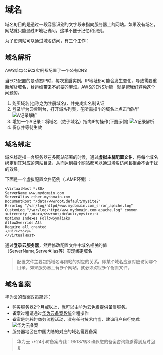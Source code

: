 # 域名

域名的目的是通过一段容易识别的文字段来指向服务器上的网站。如果没有域名，网站就只能通过IP地址访问，这样不便于记忆和识别。

为了使网站可以通过域名访问，有三个工作：

## 域名解析

AWS给每台EC2实例都配置了一个公有DNS

当EC2配置的是动态IP时，每次重启实例，IP地址都可能会发生变化，导致需要重新解析域名，给运维带来不必要的麻烦。AWS的DNS功能，就是帮我们避免这个问题的。

1. 购买域名(也称之为注册域名)，并完成实名制认证
2. 登录华为云控制台，打开域名列表，在所需操作的域名上点击“解析”
   ![A记录解析](http://libs.websoft9.com/Websoft9/DocsPicture/zh/aliyun/aliyun-dns-websoft9.png)
3. 增加一个A记录：将域名（或子域名）指向IP的操作(下图示例)
   ![A记录解析](http://libs.websoft9.com/Websoft9/DocsPicture/zh/aliyun/aliyun-dnsrev-websoft9.png)
2. 保存并等待生效

## 域名绑定

域名绑定指一台服务器在多网站部署的时候，通过**虚拟主机配置文件**，将每个域名绑定到其对应的网站目录，从而达到每个网站都可以通过域名访问且相会不会干扰的效果。

下面是一个虚拟配置文件范例（LAMP环境）：

   ~~~ 
<VirtualHost *:80>
ServerName www.mydomain.com
ServerAlias other.mydomain.com
DocumentRoot "/data/wwwroot/default/mysite2"
ErrorLog "/var/log/httpd/www.mydomain.com_error_apache.log"
CustomLog "/var/log/httpd/www.mydomain.com_apache.log" common
<Directory "/data/wwwroot/default/mysite1">
Options Indexes FollowSymlinks
AllowOverride All
Require all granted
</Directory>
</VirtualHost>
   ~~~

通过**登录云服务器**，然后修改配置文件中域名相关的值（ServerName,ServerAlias等）实现绑定域名

> 配置文件主要包括域名与网站的对应的关系，即某个域名应该对应访问哪个目录。如果服务器上有多个网站，就必须对应多个配置文件。

## 域名备案

华为云的备案政策简述：

- 购买服务器2个月或以上，就可以由华为云免费提供备案服务。  
- 备案过程请通过[华为云备案系统](https://beian.aliyun.com/order/index.htm)全程操作
- 备案是纯粹的商务流程活动，没有任何技术门槛，建议用户自行完成
   ![华为云备案](https://libs.websoft9.com/Websoft9/DocsPicture/zh/aliyun/aliyun-beian-websoft9.png)
- 服务器地区在中国大陆的对应的域名需要备案

> 华为云 7*24小时备案专线：95187转3 确保您的备案咨询能够得到及时回复

